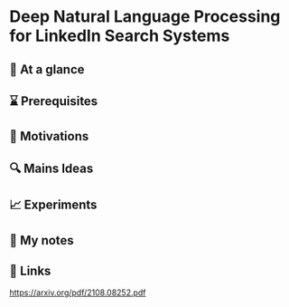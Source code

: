 # Deep Natural Language Processing for LinkedIn Search Systems
## 🎯 At a glance
## ⌛ Prerequisites
## 🚀 Motivations
## 🔍 Mains Ideas
## 📈 Experiments
## 📝 My notes
## 🔗 Links
https://arxiv.org/pdf/2108.08252.pdf



